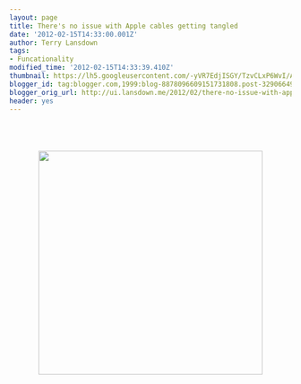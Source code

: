 ```yaml
---
layout: page
title: There's no issue with Apple cables getting tangled
date: '2012-02-15T14:33:00.001Z'
author: Terry Lansdown
tags:
- Funcationality
modified_time: '2012-02-15T14:33:39.410Z'
thumbnail: https://lh5.googleusercontent.com/-yVR7EdjISGY/TzvCLxP6WvI/AAAAAAAAAUA/qJx9OnZixwI/s72-c/0.jpg
blogger_id: tag:blogger.com,1999:blog-8878096609151731808.post-3290664927171567713
blogger_orig_url: http://ui.lansdown.me/2012/02/there-no-issue-with-apple-cables.html
header: yes
---
```


<br /><br /><center><a href='https://picasaweb.google.com/t.c.lansdown/IfYouVeGotAThinGripDonTHangAbout?authkey=Gv1sRgCLu5hpP8hY69FQ#5709370460076661490'><img src='https://lh5.googleusercontent.com/-yVR7EdjISGY/TzvCLxP6WvI/AAAAAAAAAUA/qJx9OnZixwI/s288/0.jpg' border='0' width='400' height='400' style='margin:5px'></a></center><br /><br />